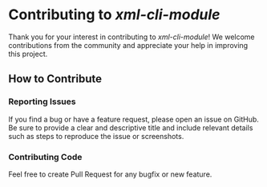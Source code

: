 # Contributing to *xml-cli-module*

Thank you for your interest in contributing to *xml-cli-module*! We welcome
contributions from the community and appreciate your help in improving this
project.

## How to Contribute

### Reporting Issues

If you find a bug or have a feature request, please open an issue on GitHub. Be
sure to provide a clear and descriptive title and include relevant details such
as steps to reproduce the issue or screenshots.

### Contributing Code

Feel free to create Pull Request for any bugfix or new feature.
